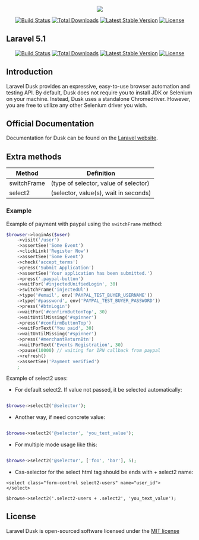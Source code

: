 <p align="center"><img src="https://laravel.com/assets/img/components/logo-dusk.svg"></p>

<p align="center">
<a href="https://travis-ci.org/laravel/dusk"><img src="https://travis-ci.org/laravel/dusk.svg" alt="Build Status"></a>
<a href="https://packagist.org/packages/laravel/dusk"><img src="https://poser.pugx.org/laravel/dusk/d/total.svg" alt="Total Downloads"></a>
<a href="https://packagist.org/packages/laravel/dusk"><img src="https://poser.pugx.org/laravel/dusk/v/stable.svg" alt="Latest Stable Version"></a>
<a href="https://packagist.org/packages/laravel/dusk"><img src="https://poser.pugx.org/laravel/dusk/license.svg" alt="License"></a>
</p>

## Laravel 5.1

<p align="center">
<a href="https://travis-ci.org/JoseVte/laravel-dusk-5.1"><img src="https://travis-ci.org/JoseVte/laravel-dusk-5.1.svg" alt="Build Status"></a>
<a href="https://packagist.org/packages/josrom/laravel-dusk-5.1"><img src="https://poser.pugx.org/josrom/laravel-dusk-5.1/d/total.svg" alt="Total Downloads"></a>
<a href="https://packagist.org/packages/josrom/laravel-dusk-5.1"><img src="https://poser.pugx.org/josrom/laravel-dusk-5.1/v/stable.svg" alt="Latest Stable Version"></a>
<a href="https://packagist.org/packages/josrom/laravel-dusk-5.1"><img src="https://poser.pugx.org/josrom/laravel-dusk-5.1/license.svg" alt="License"></a>
</p>

## Introduction

Laravel Dusk provides an expressive, easy-to-use browser automation and testing API. By default, Dusk does not require you to install JDK or Selenium on your machine. Instead, Dusk uses a standalone Chromedriver. However, you are free to utilize any other Selenium driver you wish.

## Official Documentation

Documentation for Dusk can be found on the [Laravel website](https://laravel.com/docs/master/dusk).

## Extra methods

| Method | Definition |
| ------ | ---------- |
| switchFrame | (type of selector, value of selector) |
| select2 | (selector, value(s), wait in seconds) |

### Example

Example of payment with paypal using the `switchFrame` method:

```php
$browser->loginAs($user)
    ->visit('/user')
    ->assertSee('Some Event')
    ->clickLink('Register Now')
    ->assertSee('Some Event')
    ->check('accept_terms')
    ->press('Submit Application')
    ->assertSee('Your application has been submitted.')
    ->press('.paypal-button')
    ->waitFor('#injectedUnifiedLogin', 30)
    ->switchFrame('injectedUl')
    ->type('#email', env('PAYPAL_TEST_BUYER_USERNAME'))
    ->type('#password', env('PAYPAL_TEST_BUYER_PASSWORD'))
    ->press('#btnLogin')
    ->waitFor('#confirmButtonTop', 30)
    ->waitUntilMissing('#spinner')
    ->press('#confirmButtonTop')
    ->waitForText('You paid', 30)
    ->waitUntilMissing('#spinner')
    ->press('#merchantReturnBtn')
    ->waitForText('Events Registration', 30)
    ->pause(10000) // waiting for IPN callback from paypal
    ->refresh()
    ->assertSee('Payment verified')
    ;

```

Example of select2 uses:

* For default select2. If value not passed, it be selected automatically:

```php

$browse->select2('@selector');

```

* Another way, if need concrete value:

```php

$browse->select2('@selector', 'you_text_value');

```

* For multiple mode usage like this:

```php

$browse->select2('@selector', ['foo', 'bar'], 5);

```

* Css-selector for the select html tag should be ends with + select2 name:

```
<select class="form-control select2-users" name="user_id">
</select>

$browse->select2('.select2-users + .select2', 'you_text_value');

```

## License

Laravel Dusk is open-sourced software licensed under the [MIT license](http://opensource.org/licenses/MIT)